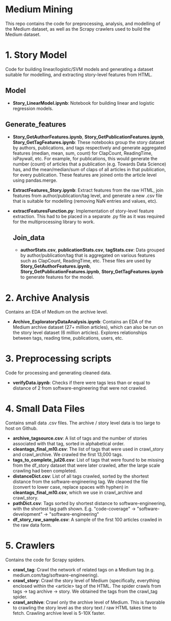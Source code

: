 # Medium Mining
This repo contains the code for preprocessing, analysis, and modelling of the Medium dataset, as well as the Scrapy crawlers used to build the Medium dataset.

# 1. Story Model
Code for building linear/logistic/SVM models and generating a dataset suitable for modelling, and extracting story-level features from HTML.

## Model

- **Story_LinearModel.ipynb**: Notebook for building linear and logistic regression models. 

## Generate_features

- **Story_GetAuthorFeatures.ipynb**, **Story_GetPublicationFeatures.ipynb**, **Story_GetTagFeatures.ipynb**: These notebooks group the story dataset by authors, publications, and tags respectively and generate aggregated features (median, mean, sum, count) for ClapCount, ReadingTime, isPaywall, etc. For example, for publications, this would generate the number (count) of articles that a publication (e.g. Towards Data Science) has, and the mean/median/sum of claps of all articles in that publication, for every publication.  These features are joined onto the article level using pandas.merge. 

- **ExtractFeatures_Story.ipynb**: Extract features from the raw HTML, join features from author/publication/tag level, and generate a new .csv file that is suitable for modelling (removing NaN entries and values, etc).

- **extractFeaturesFunction.py**: Implementation of story-level feature extraction. This had to be placed in a separate .py file as it was required for the multiprocessing library to work.

  

  ## Join_data

  - **authorStats.csv**, **publicationStats.csv**, **tagStats.csv**: Data grouped by author/publication/tag that is aggregated on various features such as ClapCount, ReadingTime, etc. These files are used by **Story_GetAuthorFeatures.ipynb**, **Story_GetPublicationFeatures.ipynb**, **Story_GetTagFeatures.ipynb** to generate features for the model.

# 2. Archive Analysis

Contains an EDA of Medium on the archive level.

- **Archive_ExploratoryDataAnalysis.ipynb**: Contains an EDA of the Medium archive dataset (27+ million articles), which can also be run on the story level dataset (6 million articles). Explores relationships between tags, reading time, publications, users, etc.

# 3. Preprocessing scripts

Code for processing and generating cleaned data.

- **verifyData.ipynb**: Checks if there were tags less than or equal to distance of 2 from software-engineering that were not crawled. 

# 4. Small Data Files

Contains small data .csv files. The archive / story level data is too large to host on Github.

- **archive_tagsource.csv**: A list of tags and the number of stories associated with that tag, sorted in alphabetical order.
- **cleantags_final_m10.csv**: The list of tags that were used in crawl_story and crawl_archive. We crawled the first 13,000 tags. 
- **tags_to_complete_jul26.csv**: List of tags that were found to be missing from the df_story dataset that were later crawled, after the large scale crawling had been completed.
- **distanceDict.csv**: List of all tags crawled, sorted by the shortest distance from the software-engineering tag. We cleaned the file (convert to lower case, replace spaces with hyphen) in **cleantags_final_m10.csv**, which we use in crawl_archive and crawl_story.
- **pathDict.csv**: Tags sorted by shortest distance to software-engineering, with the shortest tag path shown. E.g. "code-coverage" -> "software-development" -> "software-engineering"
- **df_story_raw_sample.csv**: A sample of the first 100 articles crawled in the raw data form. 

# 5. Crawlers

Contains the code for Scrapy spiders.

- **crawl_tag**: Crawl the network of related tags on a Medium tag (e.g. medium.com/tag/software-engineering). 
- **crawl_story**: Crawl the story level of Medium (specifically, everything enclosed within the \<article> tag of the HTML. The spider crawls from tags -> tag archive -> story. We obtained the tags from the crawl_tag spider.
- **crawl_archive**: Crawl only the archive level of Medium. This is favorable to crawling the story level as the story text / raw HTML takes time to fetch. Crawling archive level is 5-10X faster. 